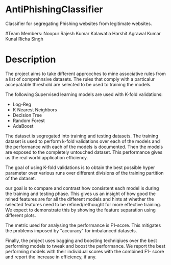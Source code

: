 # AntiPhishingClassifier
Classifier for segregating Phishing websites from legitimate websites.

#Team Members:
Noopur Rajesh Kumar Kalawatia
Harshit Agrawal
Kumar Kunal
Richa Singh

# Description
The project aims to take different approcches to mine associative rules from a list of comprehnsive datasets.
The rules that comply with a particalur accepatable threshold are selected to be used to training the models.

The following Supervised learning models are used with K-fold validations:
* Log-Reg
* K Nearest Neighbors
* Decision Tree
* Random Forest
* AdaBoost

The dataset is segregated into training and testing datasets.
The training dataset is used to perform k-fold validations over 
each of the models and the performance with each of the models
is documented. Then the models are exposed to the completely 
untouched dataset. This performance gives us the real world 
application efficiency. 

The goal of using K-fold validations is to obtain the best possible
hyper parameter over various runs over different divisions of the training 
partition of the dataset.

our goal is to compare and contrast how consistent each model is during the
training and testing phase. This gives us an insight of how good the mined features
are for all the different models and hints at whether the selected features need to
be refined/rethought for more effective training. We expect to demonstrate this by
showing the feature separation using different plots.

The metric used for analysing the performance is F1-score.
This mitigates the problems imposed by "accuracy" for imbalanced datasets.

Finally, the project uses bagging and boosting techniqiues over the best performing models
to tweak and boost the performance. We report the best performing models with their individual
scores with the combined F1- score and report the increase in efficiency, if any.

